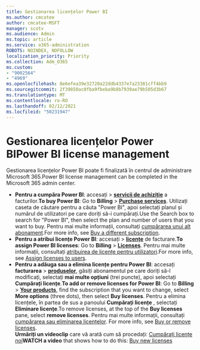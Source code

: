 ```yaml
---
title: Gestionarea licențelor Power BI
ms.author: cmcatee
author: cmcatee-MSFT
manager: scotv
ms.audience: Admin
ms.topic: article
ms.service: o365-administration
ROBOTS: NOINDEX, NOFOLLOW
localization_priority: Priority
ms.collection: Adm_O365
ms.custom:
- "9002564"
- "4969"
ms.openlocfilehash: 8e6efea39e32720a22ddb4337e7a23381cff4bb9
ms.sourcegitcommit: 2f39850ac0fba9fbeba9b8b7939ae79b505d3b67
ms.translationtype: MT
ms.contentlocale: ro-RO
ms.lasthandoff: 02/12/2021
ms.locfileid: "50231947"
---
```

# <a name="power-bi-license-management"></a><span data-ttu-id="83db8-102">Gestionarea licențelor Power BI</span><span class="sxs-lookup"><span data-stu-id="83db8-102">Power BI license management</span></span>

<span data-ttu-id="83db8-103">Gestionarea licențelor Power BI poate fi finalizată în centrul de administrare Microsoft 365.</span><span class="sxs-lookup"><span data-stu-id="83db8-103">Power BI license management can be completed in the Microsoft 365 admin center.</span></span>

- <span data-ttu-id="83db8-104">**Pentru a cumpăra Power BI**: accesați  \> **[servicii de achiziție](https://go.microsoft.com/fwlink/p/?linkid=868433)** a facturilor.</span><span class="sxs-lookup"><span data-stu-id="83db8-104">**To buy Power BI**: Go to **Billing** \> **[Purchase services](https://go.microsoft.com/fwlink/p/?linkid=868433)**.</span></span> <span data-ttu-id="83db8-105">Utilizați caseta de căutare pentru a căuta "Power BI", apoi selectați planul și numărul de utilizatori pe care doriți să-i cumpărați.</span><span class="sxs-lookup"><span data-stu-id="83db8-105">Use the Search box to search for "Power BI", then select the plan and number of users that you want to buy.</span></span> <span data-ttu-id="83db8-106">Pentru mai multe informații, consultați [cumpărarea unui alt abonament](https://docs.microsoft.com/microsoft-365/commerce/try-or-buy-microsoft-365#buy-a-different-subscription).</span><span class="sxs-lookup"><span data-stu-id="83db8-106">For more info, see [Buy a different subscription](https://docs.microsoft.com/microsoft-365/commerce/try-or-buy-microsoft-365#buy-a-different-subscription).</span></span>
- <span data-ttu-id="83db8-107">**Pentru a atribui licențe Power BI**: accesați  >  **[licențe](https://go.microsoft.com/fwlink/p/?linkid=842264)** de facturare.</span><span class="sxs-lookup"><span data-stu-id="83db8-107">**To assign Power BI licenses**: Go to **Billing** > **[Licenses](https://go.microsoft.com/fwlink/p/?linkid=842264)**.</span></span> <span data-ttu-id="83db8-108">Pentru mai multe informații, consultați [atribuirea de licențe pentru utilizatori](https://docs.microsoft.com/microsoft-365/admin/manage/assign-licenses-to-users).</span><span class="sxs-lookup"><span data-stu-id="83db8-108">For more info, see [Assign licenses to users](https://docs.microsoft.com/microsoft-365/admin/manage/assign-licenses-to-users).</span></span>
- <span data-ttu-id="83db8-109">**Pentru a adăuga sau a elimina licențe pentru Power BI**: accesați **facturarea**  >  **[produselor](https://go.microsoft.com/fwlink/p/?linkid=842054)**, găsiți abonamentul pe care doriți să-l modificați, selectați **mai multe opțiuni** (trei puncte), apoi selectați **Cumpărați licențe**.</span><span class="sxs-lookup"><span data-stu-id="83db8-109">**To add or remove licenses for Power BI**: Go to **Billing** > **[Your products](https://go.microsoft.com/fwlink/p/?linkid=842054)**, find the subscription that you want to change, select **More options** (three dots), then select **Buy licenses**.</span></span> <span data-ttu-id="83db8-110">Pentru a elimina licențele, în partea de sus a panoului **Cumpărați licențe** , selectați **Eliminare licențe**.</span><span class="sxs-lookup"><span data-stu-id="83db8-110">To remove licenses, at the top of the **Buy licenses** pane, select **remove licenses**.</span></span> <span data-ttu-id="83db8-111">Pentru mai multe informații, consultați [cumpărarea sau eliminarea licențelor](https://docs.microsoft.com/microsoft-365/commerce/licenses/buy-licenses). </span><span class="sxs-lookup"><span data-stu-id="83db8-111">For more info, see [Buy or remove licenses](https://docs.microsoft.com/microsoft-365/commerce/licenses/buy-licenses).</span></span>\
<span data-ttu-id="83db8-112">**Urmăriți un videoclip** care vă arată cum să procedați: [Cumpărați licențe noi](https://go.microsoft.com/fwlink/p/?linkid=2154857)</span><span class="sxs-lookup"><span data-stu-id="83db8-112">**WATCH a video** that shows how to do this: [Buy new licenses](https://go.microsoft.com/fwlink/p/?linkid=2154857)</span></span>
